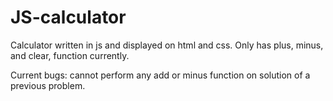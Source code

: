 # JS-calculator
Calculator written in js and displayed on html and css. Only has plus, minus, and clear, function currently.

Current bugs: cannot perform any add or minus function on solution of a previous problem.
